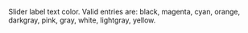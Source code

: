 Slider label text color. Valid entries are: black, magenta,
	cyan, orange, darkgray, pink, gray, white, lightgray, yellow.